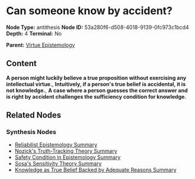 # Can someone know by accident?

**Node Type:** antithesis
**Node ID:** 53a280f6-d508-4018-9139-0fc973c1bcd4
**Depth:** 4
**Terminal:** No

**Parent:** [Virtue Epistemology](virtue-epistemology-synthesis-67d92b72-892d-440c-b7c1-85ff04a6215b.md)

## Content

**A person might luckily believe a true proposition without exercising any intellectual virtue.**, **Intuitively, if a person's true belief is accidental, it is not knowledge.**, **A case where a person guesses the correct answer and is right by accident challenges the sufficiency condition for knowledge.**

## Related Nodes

### Synthesis Nodes

- [Reliabilist Epistemology Summary](reliabilist-epistemology-summary-synthesis-a5501182-e622-4e60-bd88-7c1664ed6d45.md)
- [Nozick's Truth-Tracking Theory Summary](nozicks-truth-tracking-theory-summary-synthesis-19bbb1d4-be1b-4162-865b-42df1dc86930.md)
- [Safety Condition in Epistemology Summary](safety-condition-in-epistemology-summary-synthesis-11b3f83d-e830-4719-a19d-11b14e67f194.md)
- [Sosa's Sensitivity Theory Summary](sosas-sensitivity-theory-summary-synthesis-b4a6eb02-e3e1-4d08-9239-c41e5e9419d8.md)
- [Knowledge as True Belief Backed by Adequate Reasons Summary](knowledge-as-true-belief-backed-by-adequate-reasons-summary-synthesis-faddb48d-35b1-411a-878a-c5c6e5c894a6.md)

